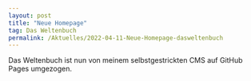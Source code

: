 ```yaml
---
layout: post
title: "Neue Homepage"
tag: Das Weltenbuch
permalink: /Aktuelles/2022-04-11-Neue-Homepage-dasweltenbuch
---
```


Das Weltenbuch ist nun von meinem selbstgestrickten CMS auf GitHub Pages umgezogen.
